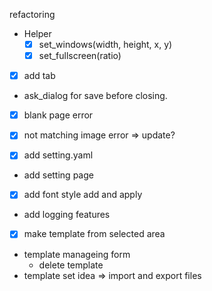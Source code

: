 refactoring

- Helper
  - [x] set_windows(width, height, x, y)
  - [x] set_fullscreen(ratio)
- [x] add tab

- ask_dialog for save before closing.

- [x] blank page error
- [x] not matching image error => update?


- [x] add setting.yaml
- add setting page

- [x] add font style add and apply

- add logging features
- [x] make template from selected area

- template manageing form
  - delete template
- template set idea => import and export files

